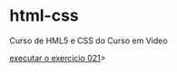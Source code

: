 # html-css
 Curso de HML5 e CSS do Curso em Video

<a href="https://matheusmanoelberto.github.io/html-css/ex021/caixa01.html">executar o exercicio 021</a>>